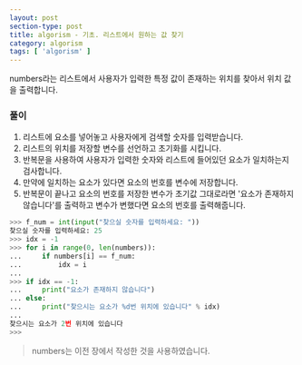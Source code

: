 ```yaml
---
layout: post
section-type: post
title: algorism - 기초. 리스트에서 원하는 값 찾기
category: algorism
tags: [ 'algorism' ]
---
```


numbers라는 리스트에서 사용자가 입력한 특정 값이 존재하는 위치를 찾아서 위치 값을 출력합니다.

### 풀이
1. 리스트에 요소를 넣어놓고 사용자에게 검색할 숫자를 입력받습니다.
2. 리스트의 위치를 저장할 변수를 선언하고 초기화를 시킵니다.
3. 반복문을 사용하여 사용자가 입력한 숫자와 리스트에 들어있던 요소가 일치하는지 검사합니다.
4. 만약에 일치하는 요소가 있다면 요소의 번호를 변수에 저장합니다.
5. 반복문이 끝나고 요소의 번호를 저장한 변수가 초기값 그대로라면 '요소가 존재하지 않습니다'를 출력하고 변수가 변했다면 요소의 번호를 출력해줍니다.

```python
>>> f_num = int(input("찾으실 숫자를 입력하세요: "))
찾으실 숫자를 입력하세요: 25
>>> idx = -1
>>> for i in range(0, len(numbers)):
...     if numbers[i] == f_num:
...         idx = i
...
>>> if idx == -1:
...     print("요소가 존재하지 않습니다")
... else:
...     print("찾으시는 요소가 %d번 위치에 있습니다" % idx)
...
찾으시는 요소가 2번 위치에 있습니다
>>>
```

> numbers는 이전 장에서 작성한 것을 사용하였습니다.
